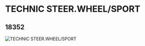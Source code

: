 # TECHNIC STEER.WHEEL/SPORT
## 18352
![TECHNIC STEER.WHEEL/SPORT](https://lc-www-live-s.legocdn.com/media/bricks/5/2/6082043.jpg)